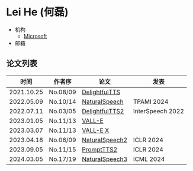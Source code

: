 # Lei He (何磊)

- 机构
  - [Microsoft](../Institutions/USA-Microsoft.md)
- 邮箱

## 论文列表

| 时间 | 作者序 | 论文 | 发表 |
|:-:|:-:|---|---|
| 2021.10.25 | No.08/09 | [DelightfulTTS](../Models/TTS2_Acoustic/2021.10.25_DelightfulTTS.md) | 
| 2022.05.09 | No.10/14 | [NaturalSpeech](../Models/E2E/2022.05.09_NaturalSpeech.md) | TPAMI 2024 |
| 2022.07.11 | No.03/05 | [DelightfulTTS2](../Models/TTS2_Acoustic/2022.07.11_DelightfulTTS2.md) | InterSpeech 2022 |
| 2023.01.05 | No.11/13 | [VALL-E](../Models/Speech_LLM/2023.01.05_VALL-E.md) |
| 2023.03.07 | No.11/13 | [VALL-E X](../Models/Speech_LLM/2023.03.07_VALL-E_X.md) |
| 2023.04.18 | No.06/09 | [NaturalSpeech2](../Models/Diffusion/2023.04.18_NaturalSpeech2.md) | ICLR 2024
| 2023.09.05 | No.11/15 | [PromptTTS2](../Models/Prompt/2023.09.05_PromptTTS2.md) | ICLR 2024
| 2024.03.05 | No.17/19 | [NaturalSpeech3](../Models/Diffusion/2024.03.05_NaturalSpeech3.md) | ICML 2024